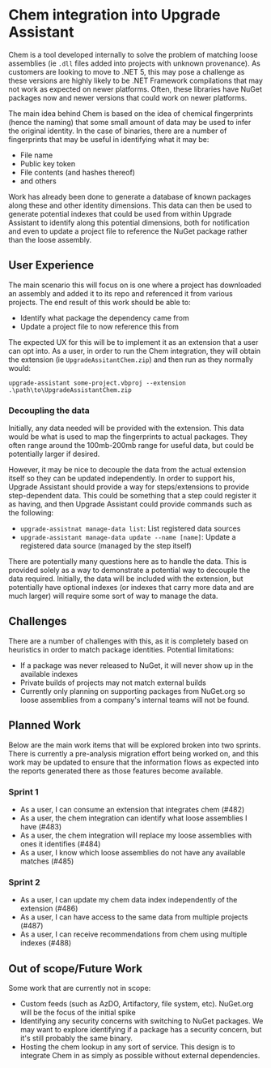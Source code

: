 # Chem integration into Upgrade Assistant

Chem is a tool developed internally to solve the problem of matching loose assemblies (ie `.dll` files added into projects with unknown provenance). As customers are looking to move to .NET 5, this may pose a challenge as these versions are highly likely to be .NET Framework compilations that may not work as expected on newer platforms. Often, these libraries have NuGet packages now and newer versions that could work on newer platforms.

The main idea behind Chem is based on the idea of chemical fingerprints (hence the naming) that some small amount of data may be used to infer the original identity. In the case of binaries, there are a number of fingerprints that may be useful in identifying what it may be:

- File name
- Public key token
- File contents (and hashes thereof)
- and others

Work has already been done to generate a database of known packages along these and other identity dimensions. This data can then be used to generate potential indexes that could be used from within Upgrade Assistant to identify along this potential dimensions, both for notification and even to update a project file to reference the NuGet package rather than the loose assembly.

## User Experience

The main scenario this will focus on is one where a project has downloaded an assembly and added it to its repo and referenced it from various projects. The end result of this work should be able to:

- Identify what package the dependency came from
- Update a project file to now reference this from

The expected UX for this will be to implement it as an extension that a user can opt into. As a user, in order to run the Chem integration, they will obtain the extension (ie `UpgradeAssitantChem.zip`) and then run as they normally would:

```
upgrade-assistant some-project.vbproj --extension .\path\to\UpgradeAssistantChem.zip
```

### Decoupling the data
Initially, any data needed will be provided with the extension. This data would be what is used to map the fingerprints to actual packages. They often range around the 100mb-200mb range for useful data, but could be potentially larger if desired.

However, it may be nice to decouple the data from the actual extension itself so they can be updated independently. In order to support his, Upgrade Assistant should provide a way for steps/extensions to provide step-dependent data. This could be something that a step could register it as having, and then Upgrade Assistant could provide commands such as the following:

- `upgrade-assistnat manage-data list`: List registered data sources
- `upgrade-assistant manage-data update --name [name]`: Update a registered data source (managed by the step itself)

There are potentially many questions here as to handle the data. This is provided solely as a way to demonstrate a potential way to decouple the data required. Initially, the data will be included with the extension, but potentially have optional indexes (or indexes that carry more data and are much larger) will require some sort of way to manage the data.

## Challenges

There are a number of challenges with this, as it is completely based on heuristics in order to match package identities. Potential limitations:

- If a package was never released to NuGet, it will never show up in the available indexes
- Private builds of projects may not match external builds
- Currently only planning on supporting packages from NuGet.org so loose assemblies from a company's internal teams will not be found.

## Planned Work

Below are the main work items that will be explored broken into two sprints. There is currently a pre-analysis migration effort being worked on, and this work may be updated to ensure that the information flows as expected into the reports generated there as those features become available.

### Sprint 1
- As a user, I can consume an extension that integrates chem (#482)
- As a user, the chem integration can identify what loose assemblies I have (#483)
- As a user, the chem integration will replace my loose assemblies with ones it identifies (#484)
- As a user, I know which loose assemblies do not have any available matches (#485)

### Sprint 2
- As a user, I can update my chem data index independently of the extension (#486)
- As a user, I can have access to the same data from multiple projects (#487)
- As a user, I can receive recommendations from chem using multiple indexes (#488)

## Out of scope/Future Work

Some work that are currently not in scope:

- Custom feeds (such as AzDO, Artifactory, file system, etc). NuGet.org will be the focus of the initial spike
- Identifying any security concerns with switching to NuGet packages. We may want to explore identifying if a package has a security concern, but it's still probably the same binary.
- Hosting the chem lookup in any sort of service. This design is to integrate Chem in as simply as possible without external dependencies.
